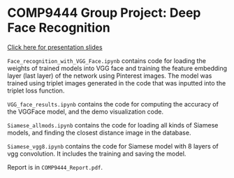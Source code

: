 # COMP9444 Group Project: Deep Face Recognition
[Click here for presentation slides](https://docs.google.com/presentation/d/1_sB9pA229NyX3D3ew4zZGrxLdDZYUGNciRHDHe4GxIk/edit?usp=sharing)

`Face_recognition_with_VGG_Face.ipynb` contains code for loading the weights of trained models into VGG face and training the feature embedding layer (last layer) of the network using Pinterest images. The model was trained using triplet images generated in the code that was inputted into the triplet loss function.

`VGG_face_results.ipynb` contains the code for computing the accuracy of the VGGFace model, and the demo visualization code.

`Siamese_allmods.ipynb` contains the code for loading all kinds of Siamese models, and finding the closest distance image in the database.

`Siamese_vgg8.ipynb` contains the code for Siamese model with 8 layers of vgg convolution. It includes the training and saving the model.

Report is in `COMP9444_Report.pdf`.
